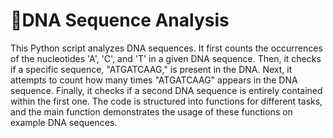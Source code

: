 # 🧬DNA Sequence Analysis

This Python script analyzes DNA sequences. It first counts the occurrences of the 
nucleotides 'A', 'C', and 'T' in a given DNA sequence. Then, it checks if a specific sequence, 
"ATGATCAAG," is present in the DNA. Next, it attempts to count how many times "ATGATCAAG" 
appears in the DNA sequence. Finally, it checks if a second DNA sequence is entirely contained within the first one. 
The code is structured into functions for different tasks, and the main function demonstrates the 
usage of these functions on example DNA sequences.
